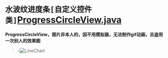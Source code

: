 # `水波纹进度条[自定义控件类]`[ProgressCircleView.java]

**ProgressCircleView，图片非本人的，因不用模拟器，无法制作gif动画，且盗用一次别人的效果图**
>-![LineChart](https://github.com/xiehui999/CustomBall/blob/master/images/123.gif)



[ProgressCircleView.java]: https://github.com/flyingfishes/ProgressCircleView/edit/master/



